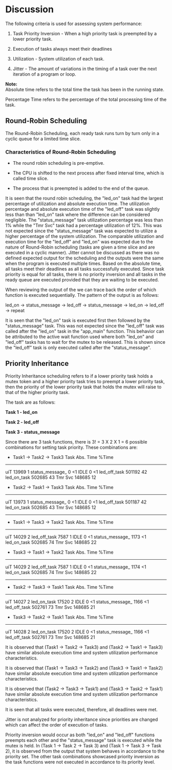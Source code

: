 # Discussion

The following criteria is used for assessing system performance:

1. Task Priority Inversion - When a high priority task is preempted by a lower priority task.

1. Execution of tasks always meet their deadlines

1. Utilization - System utilization of each task.

1. Jitter - The amount of variations in the timing of a task over the next iteration of a program or loop.

**Note:**   
  Absolute time refers to the total time the task has been in the running state.

  Percentage Time refers to the percentage of the total processing time of the task.

## Round-Robin Scheduling

The Round-Robin Scheduling, each ready task runs turn by turn only in a cyclic queue for a limited time slice.

### Characteristics of Round-Robin Scheduling

- The round robin scheduling is pre-emptive.

- The CPU is shifted to the next process after fixed interval time, which is called time slice.

- The process that is preempted is added to the end of the queue.

It is seen that the round robin scheduling, the "led_on" task had the largest percentage of utilization and absolute execution time. The utilization percentage and absolute execution time of the "led_off" task was slightly less than than "led_on" task where the difference can be considered negligible. The "status_message" task utilization percentage was less than 1% while the "Tmr Svc" task had a percentage utilization of 12%. This was not expected since the "status_message" task was expected to utilize a higher percentage of the system utilization. The comparable utilization and execution time for the "led_off" and "led_on" was expected due to the nature of Round-Robin scheduling (tasks are given a time slice and are executed in a cyclic manner). Jitter cannot be discussed as there was no defined expected output for the scheduling and the outputs were the same when the program is executed multiple times.
Based on the absolute time, all tasks meet their deadlines as all tasks successfully executed. Since task priority is equal for all tasks, there is no priority inversion and all tasks in the ready queue are executed provided that they are waiting to be executed.

When reviewing the output of the we can trace back the order of which function is executed sequentially. The pattern of the output is as follows:

led_on -> status_message -> led_off -> status_message -> led_on -> led_off -> repeat

It is seen that the "led_on" task is executed first then followed by the "status_message" task. This was not expected since the "led_off" task was called after the "led_on" task in the "app_main" function. This behavior can be attributed to the active wait function used where both "led_on" and "led_off" tasks has to wait for the mutex to be released. This is shown since the "led_off" task is only executed called after the "status_message".

## Priority Inheritance

Priority Inheritance scheduling refers to if a lower priority task holds a mutex token and a higher priority task tries to preempt a lower priority task, then the priority of the lower priority task that holds the mutex will raise to that of the higher priority task.

The task are as follows:

**Task 1 - led_on**

**Task 2 - led_off**

**Task 3 - status_message**

Since there are 3 task functions, there is 3! = 3 X 2 X 1 = 6 possible combinations for setting task priority. These combinations are:

- Task1 -> Task2 -> Task3
Task            Abs. Time       %Time
---------------------------------------
uiT             13969           1
status_message_ 0               <1
IDLE            0               <1
led_off_task    501192          42
led_on_task     502685          43
Tmr Svc         148685          12

- Task2 -> Task1 -> Task3
Task            Abs. Time       %Time
---------------------------------------
uiT             13973           1
status_message_ 0               <1
IDLE            0               <1
led_off_task    501187          42
led_on_task     502685          43
Tmr Svc         148685          12
**************************************************

- Task1 -> Task3 -> Task2
Task            Abs. Time       %Time
---------------------------------------
uiT             14029           2
led_off_task    7587            1
IDLE            0               <1
status_message_ 1173            <1
led_on_task     502685          74
Tmr Svc         148685          22

- Task3 -> Task1 -> Task2
Task            Abs. Time       %Time
---------------------------------------
uiT             14029           2
led_off_task    7587            1
IDLE            0               <1
status_message_ 1174            <1
led_on_task     502685          74
Tmr Svc         148685          22

**************************************************

- Task2 -> Task3 -> Task1
Task            Abs. Time       %Time
---------------------------------------
uiT             14027           2
led_on_task     17520           2
IDLE            0               <1
status_message_ 1166            <1
led_off_task    502761          73
Tmr Svc         148685          21

- Task3 -> Task2 -> Task1
Task            Abs. Time       %Time
---------------------------------------
uiT             14028           2
led_on_task     17520           2
IDLE            0               <1
status_message_ 1166            <1
led_off_task    502761          73
Tmr Svc         148685          21


It is observed that (Task1 -> Task2 -> Task3) and (Task2 -> Task1 -> Task3) have similar absolute execution time and system utilization performance characteristics. 

It is observed that (Task1 -> Task3 -> Task2) and (Task3 -> Task1 -> Task2) have similar absolute execution time and system utilization performance characteristics.

It is observed that (Task2 -> Task3 -> Task1) and (Task3 -> Task2 -> Task1) have similar absolute execution time and system utilization performance characteristics.

It is seen that all tasks were executed, therefore, all deadlines were met. 

Jitter is not analyzed for priority inheritance since priorities are changed which can affect the order of execution of tasks. 

Priority inversion would occur as both "led_on" and "led_off" functions preempts each other and the "status_message" task is executed while the mutex is held. In (Task 1 -> Task 2 -> Task 3) and (Task 1 -> Task 3 -> Task 2), it is observed from the output that system behaves in accordance to the priority set. The other task combinations showcased priority inversion as the task functions were not executed in accordance to its priority level.
